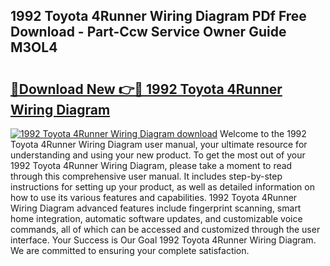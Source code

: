 ## 1992 Toyota 4Runner Wiring Diagram PDf Free Download - Part-Ccw Service Owner Guide M3OL4

# <h2><a href="http://dfnyu0.blite.top/?on=1992+Toyota+4Runner+Wiring+Diagram">🔗Download New 👉🔴 1992 Toyota 4Runner Wiring Diagram</a></h2>

[![1992 Toyota 4Runner Wiring Diagram download](https://i.imgur.com/lujVjoI.png)](http://dfnyu0.blite.top/?on=1992+Toyota+4Runner+Wiring+Diagram)
Welcome to the 1992 Toyota 4Runner Wiring Diagram user manual, your ultimate resource for understanding and using your new product. To get the most out of your 1992 Toyota 4Runner Wiring Diagram, please take a moment to read through this comprehensive user manual. It includes step-by-step instructions for setting up your product, as well as detailed information on how to use its various features and capabilities. 1992 Toyota 4Runner Wiring Diagram advanced features include fingerprint scanning, smart home integration, automatic software updates, and customizable voice commands, all of which can be accessed and customized through the user interface. Your Success is Our Goal 1992 Toyota 4Runner Wiring Diagram. We are committed to ensuring your complete satisfaction.
